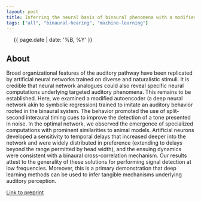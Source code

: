 ```yaml
---
layout: post
title: Inferring the neural basis of binaural phenomena with a modified autoencoder
tags: ["all", "binaural-hearing", "machine-learning"]
---
```

&nbsp;&nbsp;&nbsp;&nbsp; {{ page.date | date: '%B, %Y' }}
<!--more-->

## About
Broad organizational features of the auditory pathway have been replicated by artificial neural networks trained on diverse and naturalistic stimuli. It is credible that neural network analogues could also reveal specific neural computations underlying targeted auditory phenomena. This remains to be established. Here, we examined a modified autoencoder (a deep neural network akin to symbolic regression) trained to imitate an auditory behavior rooted in the binaural system. The behavior promoted the use of split-second interaural timing cues to improve the detection of a tone presented in noise. In the optimal network, we observed the emergence of specialized computations with prominent similarities to animal models. Artificial neurons developed a sensitivity to temporal delays that increased deeper into the network and were widely distributed in preference (extending to delays beyond the range permitted by head width), and the ensuing dynamics were consistent with a binaural cross-correlation mechanism. Our results attest to the generality of these solutions for performing signal detection at low frequencies. Moreover, this is a primary demonstration that deep learning methods can be used to infer tangible mechanisms underlying auditory perception.

[Link to preprint](https://www.biorxiv.org/content/10.1101/2021.01.05.425246v3.full)
